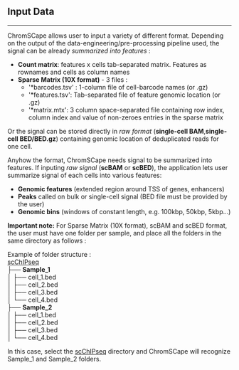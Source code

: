 ## Input Data

***

ChromSCape allows user to input a variety of different format. Depending on the
output of the data-engineering/pre-processing pipeline used, the signal can
be already *summarized into features* :  

 * **Count matrix**: features x cells tab-separated matrix. Features as rownames and cells as column names 
 * **Sparse Matrix (10X format)** - 3 files :  
    + '*barcodes.tsv' : 1-column file of cell-barcode names (or .gz)
    + '*features.tsv': Tab-separated file of feature genomic location (or .gz)
    + '*matrix.mtx': 3 column space-separated file containing row index,
    column index and value of non-zeroes entries in the sparse matrix  
    
Or the signal can be stored directly in *raw format* (**single-cell BAM**,**single-cell BED/BED.gz**) containing genomic location of deduplicated reads for one cell.

Anyhow the format, ChromSCape needs signal to be summarized into features. 
If inputing *raw signal* (**scBAM** or **scBED**), the application lets user
summarize signal of each cells into various features:

 * **Genomic features** (extended region around TSS of genes, enhancers)
 * **Peaks** called on bulk or single-cell signal (BED file must be provided by the user)
 * **Genomic bins** (windows of constant length, e.g. 100kbp, 50kbp, 5kbp...)  

**Important note:** For Sparse Matrix (10X format), scBAM and scBED format,
the user must have one folder per sample, and place all the folders in the same 
directory as follows :

Example of folder structure : <br>
      <u>scChIPseq</u><br>
          ├── <b>Sample_1</b><br>
          │   ├── cell_1.bed<br>
          │   ├── cell_2.bed<br>
          │   ├── cell_3.bed<br>
          │   └── cell_4.bed<br>
          ├── <b>Sample_2</b><br>
          │   ├── cell_1.bed<br>
          │   ├── cell_2.bed<br>
          │   ├── cell_3.bed<br>
          │   └── cell_4.bed<br>

In this case, select the <u>scChIPseq</u> directory and ChromSCape will recognize Sample_1 and 
Sample_2 folders.